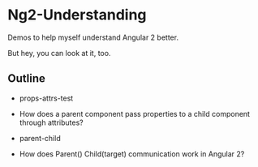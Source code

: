 # Ng2-Understanding

Demos to help myself understand Angular 2 better.

But hey, you can look at it, too.

## Outline

* props-attrs-test
 - How does a parent component pass properties to a child component through attributes?
 
* parent-child
 - How does Parent() Child(target) communication work in Angular 2?